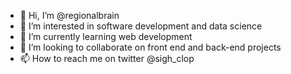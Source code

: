 - 👋 Hi, I’m @regionalbrain
- 👀 I’m interested in software development and data science 
- 🌱 I’m currently learning web development 
- 💞️ I’m looking to collaborate on front end and back-end projects
- 📫 How to reach me on twitter @sigh_clop

<!---
regionalbrain/regionalbrain is a ✨ special ✨ repository because its `README.md` (this file) appears on your GitHub profile.
You can click the Preview link to take a look at your changes.
--->

